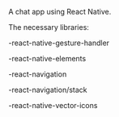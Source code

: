 A chat app using React Native.

The necessary libraries:

-react-native-gesture-handler 

-react-native-elements 

-react-navigation 

-react-navigation/stack

-react-native-vector-icons 

